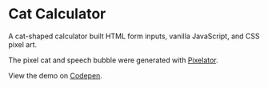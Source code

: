 # Cat Calculator

A cat-shaped calculator built HTML form inputs, vanilla JavaScript, and CSS pixel art.

The pixel cat and speech bubble were generated with [Pixelator](https://elrumordelaluz.github.io/Pixelator).

View the demo on [Codepen](http://codepen.io/AlcinaW/full/WraOqJ).